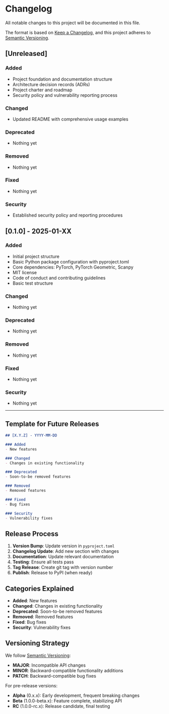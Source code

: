 # Changelog

All notable changes to this project will be documented in this file.

The format is based on [Keep a Changelog](https://keepachangelog.com/en/1.0.0/),
and this project adheres to [Semantic Versioning](https://semver.org/spec/v2.0.0.html).

## [Unreleased]

### Added
- Project foundation and documentation structure
- Architecture decision records (ADRs)
- Project charter and roadmap
- Security policy and vulnerability reporting process

### Changed
- Updated README with comprehensive usage examples

### Deprecated
- Nothing yet

### Removed
- Nothing yet

### Fixed
- Nothing yet

### Security
- Established security policy and reporting procedures

## [0.1.0] - 2025-01-XX

### Added
- Initial project structure
- Basic Python package configuration with pyproject.toml
- Core dependencies: PyTorch, PyTorch Geometric, Scanpy
- MIT license
- Code of conduct and contributing guidelines
- Basic test structure

### Changed
- Nothing yet

### Deprecated
- Nothing yet

### Removed
- Nothing yet

### Fixed
- Nothing yet

### Security
- Nothing yet

---

## Template for Future Releases

```markdown
## [X.Y.Z] - YYYY-MM-DD

### Added
- New features

### Changed
- Changes in existing functionality

### Deprecated
- Soon-to-be removed features

### Removed
- Removed features

### Fixed
- Bug fixes

### Security
- Vulnerability fixes
```

## Release Process

1. **Version Bump**: Update version in `pyproject.toml`
2. **Changelog Update**: Add new section with changes
3. **Documentation**: Update relevant documentation
4. **Testing**: Ensure all tests pass
5. **Tag Release**: Create git tag with version number
6. **Publish**: Release to PyPI (when ready)

## Categories Explained

- **Added**: New features
- **Changed**: Changes in existing functionality
- **Deprecated**: Soon-to-be removed features
- **Removed**: Removed features
- **Fixed**: Bug fixes
- **Security**: Vulnerability fixes

## Versioning Strategy

We follow [Semantic Versioning](https://semver.org/):
- **MAJOR**: Incompatible API changes
- **MINOR**: Backward-compatible functionality additions
- **PATCH**: Backward-compatible bug fixes

For pre-release versions:
- **Alpha** (0.x.x): Early development, frequent breaking changes
- **Beta** (1.0.0-beta.x): Feature complete, stabilizing API
- **RC** (1.0.0-rc.x): Release candidate, final testing